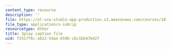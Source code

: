 ```yaml
---
content_type: resource
description: ''
file: https://ol-ocw-studio-app-production.s3.amazonaws.com/courses/18-01sc-single-variable-calculus-fall-2010/f2517f6ca82254aeb59bcbc1bb47b427_MK_0QHbUnIA.vtt
file_type: application/x-subrip
resourcetype: Other
title: 3play caption file
uid: f2517f6c-a822-54ae-b59b-cbc1bb47b427
---
```

